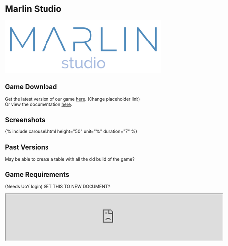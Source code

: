 # Marlin Studio

![](Images/logo.png)

## Game Download
Get the latest version of our game [here](https://www.google.com "Latest Build"). (Change placeholder link)<br/>
Or view the documentation [here](/game "Documentation").

## Screenshots
{% include carousel.html height="50" unit="%" duration="7" %}

## Past Versions
May be able to create a table with all the old build of the game?

## Game Requirements

(Needs UoY login) SET THIS TO NEW DOCUMENT?

<iframe src="https://docs.google.com/document/d/e/2PACX-1vSpYnHQERPBEKTfu6u7jbWGK07JpBDb0FXgb6J5HYC2c9oDmzqwAVuqoHTK3cBisoQhZRNjwngtV3g-/pub?embedded=true" width="700"></iframe>